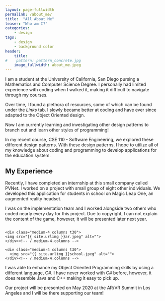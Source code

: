 ```yaml
---
layout: page-fullwidth
permalink: /about_me/
title:  "All About Me"
teaser: "Who am I?"
categories:
    - design
tags:
    - design
    - background color
header:
    title:  
#    pattern: pattern_concrete.jpg
    image_fullwidth: about_me.jpeg
---
```

I am a student at the University of California, San Diego pursing a Mathematics and Computer Science Degree. I personally had limited experience with coding when I walked it, making it difficult to navigate through my courses. 

Over time, I found a plethora of resources, some of which can be found under the *Links* tab. I slowly became better at coding and have ever since adapted to the Object Oriented design.

Now I am currently learning and investigating other design patterns to branch out and learn other styles of programming!

In my recent course, CSE 110 - Software Engineering, we explored these different design patterns. With these design patterns, I hope to utilize all of my knowledge about coding and programming to develop applications for the education system.

## My Experience 
Recently, I have completed an internship at this small company called PVNet. I worked on a project with small group of eight other individuals. We developed this application for students in school on Magic Leap One, an augmented reality headset.

I was on the implementation team and I worked alongside two others who coded nearly every day for this project. Due to copyright, I can not explain the content of the game, however, it will be presented later next year.

<div class="row">
    <div class="medium-4 columns t30">
    <img src="{{ site.urlimg }}pvnet.png" alt="">
    </div><!-- /.medium-4.columns -->
        
    <div class="medium-4 columns t30">
    <img src="{{ site.urlimg }}ar.jpeg" alt="">
    </div><!-- /.medium-4.columns -->

    <div class="medium-4 columns t30">
      <img src="{{ site.urlimg }}school.jpeg" alt="">
    </div><!-- /.medium-4.columns -->

</div><!-- /.row -->

I was able to enhance my Object Oriented Programming skills by using a different language, C#. I have never worked with C# before, however, it does resemble Java and C++ making it easy to pick up.

Our project will be presented on May 2020 at the AR/VR Summit in Los Angeles and I will be there supporting our team!

